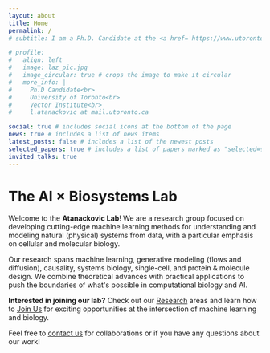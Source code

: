 ```yaml
---
layout: about
title: Home
permalink: /
# subtitle: I am a Ph.D. Candidate at the <a href='https://www.utoronto.ca/'>University of Toronto</a> in <a href='https://www.ece.utoronto.ca/'>The Department of Electrical & Computer Engineering</a> and the <a href='https://vectorinstitute.ai/'>Vector Institute</a>.

# profile:
#   align: left
#   image: laz_pic.jpg
#   image_circular: true # crops the image to make it circular
#   more_info: |
#     Ph.D Candidate<br>
#     University of Toronto<br>
#     Vector Institute<br>
#     l.atanackovic at mail.utoronto.ca

social: true # includes social icons at the bottom of the page
news: true # includes a list of news items
latest_posts: false # includes a list of the newest posts
selected_papers: true # includes a list of papers marked as "selected={true}"
invited_talks: true
---
```


# The <span class="lab-name-accent">AI × Biosystems</span> Lab

Welcome to the **<span class="lab-name-accent">Atanackovic</span> Lab**! We are a research group focused on developing cutting-edge machine learning methods for understanding and modeling natural (physical) systems from data, with a particular emphasis on cellular and molecular biology.

Our research spans machine learning, generative modeling (flows and diffusion), causality, systems biology, single-cell, and protein & molecule design. We combine theoretical advances with practical applications to push the boundaries of what's possible in computational biology and AI.

**Interested in joining our lab?** Check out our [Research](/research/) areas and learn how to [Join Us](/join/) for exciting opportunities at the intersection of machine learning and biology.

Feel free to [contact us](/about/) for collaborations or if you have any questions about our work!
